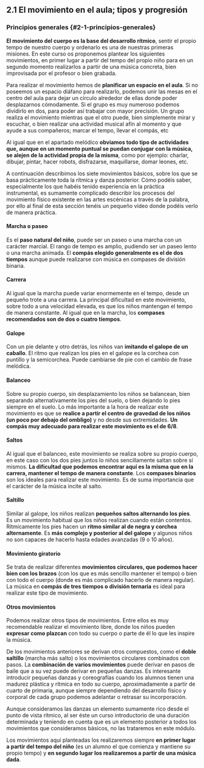 ## 2.1 El movimiento en el aula; tipos y progresión

### Principios generales {#2-1-principios-generales}

**El movimiento del cuerpo es la base del desarrollo rítmico**, sentir el propio tempo de nuestro cuerpo y ordenarlo es una de nuestras primeras misiones. En este curso os proponemos plantear los siguientes movimientos, en primer lugar a partir del tempo del propio niño para en un segundo momento realizarlos a partir de una música concreta, bien improvisada por el profesor o bien grabada.

Para realizar el movimiento hemos de **planificar un espacio en el aula**. Si no poseemos un espacio diáfano para realizarlo, podemos unir las mesas en el centro del aula para dejar un círculo alrededor de ellas donde poder desplazarnos cómodamente. Si el grupo es muy numeroso podemos dividirlo en dos, para poder así trabajar con mayor precisión. Un grupo realiza el movimiento mientras que el otro puede, bien simplemente mirar y escuchar, o bien realizar una actividad musical afín al momento y que ayude a sus compañeros; marcar el tempo, llevar el compás, etc

Al igual que en el apartado melódico **obviamos todo tipo de actividades que, aunque en un momento puntual se puedan conjugar con la música, se alejen de la actividad propia de la misma**, como por ejemplo: charlar, dibujar, pintar, hacer robots, disfrazarse, maquillarse, domar leones, etc.

A continuación describimos los siete movimientos básicos, sobre los que se basa prácticamente toda la rítmica y danza posterior. Cómo podéis saber, especialmente los que habéis tenido experiencia en la práctica instrumental, es sumamente complicado describir los procesos del movimiento físico existente en las artes escénicas a través de la palabra, por ello al final de esta sección tenéis un pequeño vídeo donde podéis verlo de manera práctica.

#### Marcha o paseo

Es el **paso natural del niño**, puede ser un paseo o una marcha con un carácter marcial. El rango de tempo es amplio, pudiendo ser un paseo lento o una marcha animada. El **compás elegido generalmente es el de dos tiempos** aunque puede realizarse con música en compases de división binaria.

#### Carrera

Al igual que la marcha puede variar enormemente en el tempo, desde un pequeño trote a una carrera. La principal dificultad en este movimiento, sobre todo a una velocidad elevada, es que los niños mantengan el tempo de manera constante. Al igual que en la marcha, los **compases recomendados son de dos o cuatro tiempos**.

#### Galope

Con un pie delante y otro detrás, los niños van **imitando el galope de un caballo**. El ritmo que realizan los pies en el galope es la corchea con puntillo y la semicorchea. Puede cambiarse de pie con el cambio de frase melódica.

#### Balanceo

Sobre su propio cuerpo, sin desplazamiento los  niños se balancean, bien separando alternativamente los pies del suelo, o bien dejando lo pies siempre en el suelo. Lo más importante a la hora de realizar este movimiento es que se **realice a partir el centro de gravedad de los niños (un poco por debajo del ombligo)** y no desde sus extremidades. **Un compás muy adecuado para realizar este movimiento es el de 6/8**.

#### Saltos

Al igual que el balanceo, este movimiento se realiza sobre su propio cuerpo, en este caso  con los dos pies juntos lo niños sencillamente saltan sobre sí mismos. **La dificultad que podemos encontrar aquí es la misma que en la carrera, mantener el tempo de manera constante**. Los **compases binarios** son los ideales para realizar este movimiento. Es de suma importancia que el carácter de la música incite al salto.

#### Saltillo

Similar al galope, los niños realizan **pequeños saltos alternando los pies**. Es un movimiento habitual que los niños realizan cuando están contentos. Rítmicamente los pies hacen un **ritmo similar al de negra y corchea alternamente**. Es **más complejo y posterior al del galope** y algunos niños no son capaces de hacerlo hasta edades avanzadas (9 o 10 años).

#### Movimiento giratorio

Se trata de realizar diferentes **movimientos circulares, que podemos hacer bien con los brazos** (con los que es más sencillo mantener el tempo) o bien con todo el cuerpo (donde es más complicado hacerlo de manera regular).  La música en **compás de tres tiempos o división ternaria** es ideal para realizar este tipo de movimiento.

#### Otros movimientos

Podemos realizar otros tipos de movimientos. Entre ellos es muy recomendable realizar el movimiento libre, donde los niños pueden **expresar como plazcan** con todo su cuerpo o parte de él lo que les inspire la música.

De los movimientos anteriores se derivan otros compuestos, como el **doble saltillo** (marcha más salto) o los movimientos circulares combinados con pasos. La **combinación de varios movimientos** puede derivar en pasos de baile que a su vez puede derivar en pequeñas danzas. Es interesante introducir pequeñas danzas y coreografías cuando los alumnos tienen una madurez plástica y rítmica en todo su cuerpo, aproximadamente a partir de cuarto de primaria, aunque siempre dependiendo del desarrollo físico y corporal de cada grupo podemos adelantar o retrasar su incorporación.

Aunque consideramos las danzas un elemento sumamente rico desde el punto de vista rítmico, al ser éste un curso introductorio de una duración determinada y teniendo en cuenta que es un elemento posterior a todos los movimientos que consideramos básicos, no las trataremos en este módulo.  

Los movimientos aquí planteadas los realizaremos siempre **en primer lugar a partir del tempo del niño** (es un alumno el que comienza y mantiene su propio tempo) y **en segundo lugar los realizaremos a partir de una música dada**.
